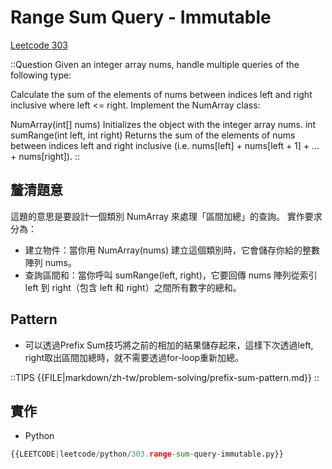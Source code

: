 # Range Sum Query - Immutable

[Leetcode 303](https://leetcode.com/problems/range-sum-query-immutable/description/)

::Question
Given an integer array nums, handle multiple queries of the following type:

Calculate the sum of the elements of nums between indices left and right inclusive where left <= right.
Implement the NumArray class:

NumArray(int\[] nums) Initializes the object with the integer array nums.
int sumRange(int left, int right) Returns the sum of the elements of nums between indices left and right inclusive (i.e. nums\[left] + nums\[left + 1] + ... + nums\[right]).
::

## 釐清題意

這題的意思是要設計一個類別 NumArray 來處理「區間加總」的查詢。
實作要求分為：

- 建立物件：當你用 NumArray(nums) 建立這個類別時，它會儲存你給的整數陣列 nums。
- 查詢區間和：當你呼叫 sumRange(left, right)，它要回傳 nums 陣列從索引 left 到 right（包含 left 和 right）之間所有數字的總和。

## Pattern

- 可以透過Prefix Sum技巧將之前的相加的結果儲存起來，這樣下次透過left, right取出區間加總時，就不需要透過for-loop重新加總。

::TIPS
{{FILE|markdown/zh-tw/problem-solving/prefix-sum-pattern.md}}
::

## 實作

- Python

```python
{{LEETCODE|leetcode/python/303.range-sum-query-immutable.py}}
```

